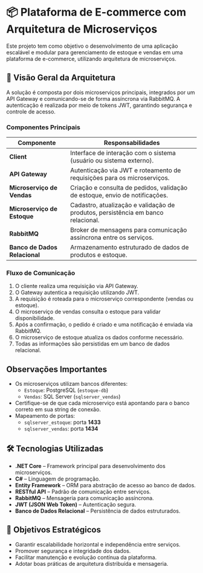 # 📦 Plataforma de E-commerce com Arquitetura de Microserviços

Este projeto tem como objetivo o desenvolvimento de uma aplicação escalável e modular para gerenciamento de estoque e vendas em uma plataforma de e-commerce, utilizando arquitetura de microserviços.

## 🧠 Visão Geral da Arquitetura

A solução é composta por dois microserviços principais, integrados por um API Gateway e comunicando-se de forma assíncrona via RabbitMQ. A autenticação é realizada por meio de tokens JWT, garantindo segurança e controle de acesso.

### Componentes Principais

| Componente                    | Responsabilidades                                                                |
|-------------------------------|----------------------------------------------------------------------------------|
| **Client**                    | Interface de interação com o sistema (usuário ou sistema externo).               |
| **API Gateway**               | Autenticação via JWT e roteamento de requisições para os microserviços.          |
| **Microserviço de Vendas**    | Criação e consulta de pedidos, validação de estoque, envio de notificações.      |
| **Microserviço de Estoque**   | Cadastro, atualização e validação de produtos, persistência em banco relacional. |
| **RabbitMQ**                  | Broker de mensagens para comunicação assíncrona entre os serviços.               |
| **Banco de Dados Relacional** | Armazenamento estruturado de dados de produtos e estoque.                        |

### Fluxo de Comunicação

1. O cliente realiza uma requisição via API Gateway.
2. O Gateway autentica a requisição utilizando JWT.
3. A requisição é roteada para o microserviço correspondente (vendas ou estoque).
4. O microserviço de vendas consulta o estoque para validar disponibilidade.
5. Após a confirmação, o pedido é criado e uma notificação é enviada via RabbitMQ.
6. O microserviço de estoque atualiza os dados conforme necessário.
7. Todas as informações são persistidas em um banco de dados relacional.

## Observações Importantes

- Os microserviços utilizam bancos diferentes:
  - `Estoque`: PostgreSQL (`estoque-db`)
  - `Vendas`: SQL Server (`sqlserver_vendas`)
- Certifique-se de que cada microserviço está apontando para o banco correto em sua string de conexão.
- Mapeamento de portas:
  - `sqlserver_estoque`: porta **1433**
  - `sqlserver_vendas`: porta **1434**

## 🛠️ Tecnologias Utilizadas

- **.NET Core** – Framework principal para desenvolvimento dos microserviços.
- **C#** – Linguagem de programação.
- **Entity Framework** – ORM para abstração de acesso ao banco de dados.
- **RESTful API** – Padrão de comunicação entre serviços.
- **RabbitMQ** – Mensageria para comunicação assíncrona.
- **JWT (JSON Web Token)** – Autenticação segura.
- **Banco de Dados Relacional** – Persistência de dados estruturados.


## 📌 Objetivos Estratégicos

- Garantir escalabilidade horizontal e independência entre serviços.
- Promover segurança e integridade dos dados.
- Facilitar manutenção e evolução contínua da plataforma.
- Adotar boas práticas de arquitetura distribuída e mensageria.



